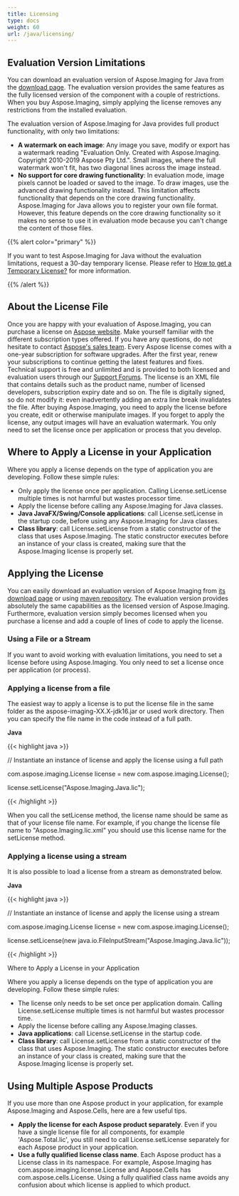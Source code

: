 ```yaml
---
title: Licensing
type: docs
weight: 60
url: /java/licensing/
---
```


## **Evaluation Version Limitations**
You can download an evaluation version of Aspose.Imaging for Java from the [download page](http://maven.aspose.com/repository/simple/ext-release-local/com/aspose/aspose-imaging/). The evaluation version provides the same features as the fully licensed version of the component with a couple of restrictions. When you buy Aspose.Imaging, simply applying the license removes any restrictions from the installed evaluation.

The evaluation version of Aspose.Imaging for Java provides full product functionality, with only two limitations:

- **A watermark on each image**: Any image you save, modify or export has a watermark reading "Evaluation Only. Created with Aspose.Imaging. Copyright 2010-2019 Aspose Pty Ltd.". Small images, where the full watermark won't fit, has two diagonal lines across the image instead.
- **No support for core drawing functionality**: In evaluation mode, image pixels cannot be loaded or saved to the image. To draw images, use the advanced drawing functionality instead. This limitation affects functionality that depends on the core drawing functionality. Aspose.Imaging for Java allows you to register your own file format. However, this feature depends on the core drawing functionality so it makes no sense to use it in evaluation mode because you can't change the content of those files.

{{% alert color="primary" %}} 

If you want to test Aspose.Imaging for Java without the evaluation limitations, request a 30-day temporary license. Please refer to [How to get a Temporary License?](https://purchase.aspose.com/temporary-license) for more information.

{{% /alert %}} 
## **About the License File**
Once you are happy with your evaluation of Aspose.Imaging, you can purchase a license on [Aspose website](https://id.containerize.com/login?signin=7784ffd0b5de649aca9619057e07e61a). Make yourself familiar with the different subscription types offered. If you have any questions, do not hesitate to contact [Aspose's sales team](https://about.aspose.com/contact). Every Aspose license comes with a one-year subscription for software upgrades. After the first year, renew your subscriptions to continue getting the latest features and fixes. Technical support is free and unlimited and is provided to both licensed and evaluation users through our [Support Forums](https://forum.aspose.com/). The license is an XML file that contains details such as the product name, number of licensed developers, subscription expiry date and so on. The file is digitally signed, so do not modify it: even inadvertently adding an extra line break invalidates the file. After buying Aspose.Imaging, you need to apply the license before you create, edit or otherwise manipulate images. If you forget to apply the license, any output images will have an evaluation watermark. You only need to set the license once per application or process that you develop.
## **Where to Apply a License in your Application**
Where you apply a license depends on the type of application you are developing. Follow these simple rules:

- Only apply the license once per application. Calling License.setLicense multiple times is not harmful but wastes processor time.
- Apply the license before calling any Aspose.Imaging for Java classes.
- **Java JavaFX/Swing/Console applications**: call License.setLicense in the startup code, before using any Aspose.Imaging for Java classes.
- **Class library**: call License.setLicense from a static constructor of the class that uses Aspose.Imaging. The static constructor executes before an instance of your class is created, making sure that the Aspose.Imaging license is properly set.
## **Applying the License**
You can easily download an evaluation version of Aspose.Imaging from [its download page](https://repository.aspose.com/repo/com/aspose/aspose-imaging/) or using [maven repository](https://repository.aspose.com/repo/). The evaluation version provides absolutely the same capabilities as the licensed version of Aspose.Imaging. Furthermore, evaluation version simply becomes licensed when you purchase a license and add a couple of lines of code to apply the license.
### **Using a File or a Stream**
If you want to avoid working with evaluation limitations, you need to set a license before using Aspose.Imaging. You only need to set a license once per application (or process).
### **Applying a license from a file**
The easiest way to apply a license is to put the license file in the same folder as the aspose-imaging-XX.X-jdk16.jar or used work directory. Then you can specify the file name in the code instead of a full path.

**Java**

{{< highlight java >}}

 // Instantiate an instance of license and apply the license using a full path

com.aspose.imaging.License license = new com.aspose.imaging.License();

license.setLicense("Aspose.Imaging.Java.lic");

{{< /highlight >}}

When you call the setLicense method, the license name should be same as that of your license file name. For example, if you change the license file name to "Aspose.Imaging.lic.xml" you should use this license name for the setLicense method.
### **Applying a license using a stream**
It is also possible to load a license from a stream as demonstrated below.



**Java**

{{< highlight java >}}

 // Instantiate an instance of license and apply the license using a stream

com.aspose.imaging.License license = new com.aspose.imaging.License();

license.setLicense(new java.io.FileInputStream("Aspose.Imaging.Java.lic"));

{{< /highlight >}}

Where to Apply a License in your Application

Where you apply a license depends on the type of application you are developing. Follow these simple rules:

- The license only needs to be set once per application domain. Calling License.setLicense multiple times is not harmful but wastes processor time.
- Apply the license before calling any Aspose.Imaging classes.
- **Java applications**: call License.setLicense in the startup code.
- **Class library**: call License.setLicense from a static constructor of the class that uses Aspose.Imaging. The static constructor executes before an instance of your class is created, making sure that the Aspose.Imaging license is properly set.
## **Using Multiple Aspose Products**
If you use more than one Aspose product in your application, for example Aspose.Imaging and Aspose.Cells, here are a few useful tips.

- **Apply the license for each Aspose product separately**. Even if you have a single license file for all components, for example 'Aspose.Total.lic', you still need to call License.setLicense separately for each Aspose product in your application.
- **Use a fully qualified license class name**. Each Aspose product has a License class in its namespace. For example, Aspose.Imaging has com.aspose.imaging.license.License and Aspose.Cells has com.aspose.cells.License. Using a fully qualified class name avoids any confusion about which license is applied to which product.
